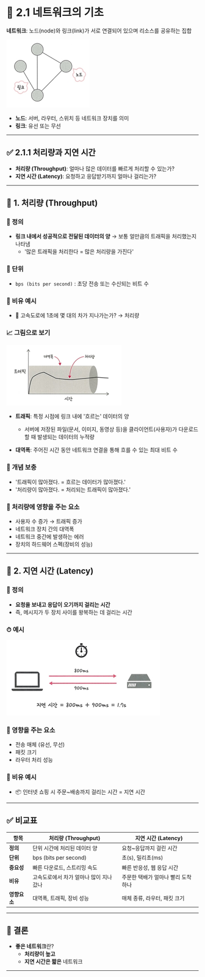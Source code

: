 
# 📡 2.1 네트워크의 기초
 **네트워크**: 노드(node)와 링크(link)가 서로 연결되어 있으며 리소스를 공유하는 집합<br>
 
 ![노드와링크](images/ash_network_1.jpeg)
  - **노드**: 서버, 라우터, 스위치 등 네트워크 장치를 의미
  - **링크**: 유선 또는 무선<br>
 

---

## ✅ 2.1.1 처리량과 지연 시간

- **처리량 (Throughput)**: 얼마나 많은 데이터를 빠르게 처리할 수 있는가?
- **지연 시간 (Latency)**: 요청하고 응답받기까지 얼마나 걸리는가?

---

## 🔸 1. 처리량 (Throughput)

### 📌 정의
- **링크 내에서 성공적으로 전달된 데이터의 양** → 보통 얼만큼의 트래픽을 처리했는지 나타냄
  - '많은 트래픽을 처리한다 = 많은 처리량을 가진다'


### 📌 단위
- `bps (bits per second)` : 초당 전송 또는 수신되는 비트 수

### 📌 비유 예시
- 🚗 고속도로에 1초에 몇 대의 차가 지나가는가? → 처리량

### 📈 그림으로 보기

![처리량](images/ash_network_2.jpeg)
- **트래픽**: 특정 시점에 링크 내에 '흐르는' 데이터의 양
  - 서버에 저장된 파일(문서, 이미지, 동영상 등)을 클라이언트(사용자)가 다운로드 할 때 발생되는 데이터의 누적량

- **대역폭**: 주어진 시간 동안 네트워크 연결을 통해 흐를 수 있는 최대 비트 수

 ### 📌 개념 보충
- '트래픽이 많아졌다. = 흐르는 데이터가 많아졌다.'
- '처리량이 많아졌다. = 처리되는 트래픽이 많아졌다.'


### 📌 처리량에 영향을 주는 요소
- 사용자 수 증가 → 트래픽 증가
- 네트워크 장치 간의 대역폭
- 네트워크 중간에 발생하는 에러
- 장치의 하드웨어 스펙(장비의 성능)



---

## 🔸 2. 지연 시간 (Latency)

### 📌 정의
- **요청을 보내고 응답이 오기까지 걸리는 시간**
- 즉, 메시지가 두 장치 사이를 왕복하는 데 걸리는 시간

### ⏱ 예시
![지연시간](images/ash_network_3.jpeg)

### 📌 영향을 주는 요소
- 전송 매체 (유선, 무선)
- 패킷 크기
- 라우터 처리 성능

### 📌 비유 예시
- 📦 인터넷 쇼핑 시 주문~배송까지 걸리는 시간 = 지연 시간

---

## ✅ 비교표

| 항목        | 처리량 (Throughput)                    | 지연 시간 (Latency)                         |
|-------------|-----------------------------------------|---------------------------------------------|
| **정의**    | 단위 시간에 처리된 데이터 양            | 요청~응답까지 걸린 시간                     |
| **단위**    | bps (bits per second)                  | 초(s), 밀리초(ms)                           |
| **중요성**  | 빠른 다운로드, 스트리밍 속도             | 빠른 반응성, 웹 응답 시간                   |
| **비유**    | 고속도로에서 차가 얼마나 많이 지나갔나   | 주문한 택배가 얼마나 빨리 도착하나         |
| **영향요소**| 대역폭, 트래픽, 장비 성능               | 매체 종류, 라우터, 패킷 크기                |

---

## 🎯 결론

- **좋은 네트워크**란?
  - **처리량이 높고**  
  - **지연 시간은 짧은** 네트워크

---
